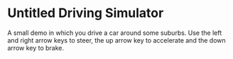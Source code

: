 # Untitled Driving Simulator

A small demo in which you drive a car around some suburbs. Use the left and right arrow keys to steer, the up arrow key to accelerate and the down arrow key to brake.